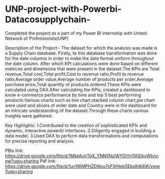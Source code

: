 # UNP-project-with-Powerbi-Datacosupplychain-

Completed the project as a part of my Power BI Internship with United Network of Professionals(UNP)

Description of the Project:- The dataset for which the analysis was made is a Supply Chain database. Firstly, to this database transformation was done for the date columns in order to make the date format uniform throughout the date column. After which KPI calculations were done based on different metrices and dimensions that were present in the dataset.The KPIs are Total revenue,Total cost,Total profit,Cost to revenue ratio,Profit to revenue ratio,Average order value,Average number of products per order,Average purchase price,Total quantity of products ordered.These KPIs were calculated using DAX.After calculating the KPIs, created a dashboard to know e-commerce performance by time and top 5 best performing products.Various charts such as line chart,stacked column chart,pie chart were used and slicers of order date and Country were in the dashboard for an intricate understanding of the dataset.Through these charts various insights were gathered.

Key Highlights: 1.Contributed to the creation of sophisticated KPIs and dynamic, interactive powerbi interfaces. 2.Diligently engaged in building a data model. 3.Used DAX to perform data transformations and computations for precise reporting and analysis.

PBix link: https://drive.google.com/file/d/1MkeAujrTqX_YNN5NzlWYDiYn150DkvWh/view?usp=sharing
Pdf link: https://drive.google.com/file/d/1un1WMPHZDI6xo7sFXHtek5Ebslh8i6lK/view?usp=sharing





